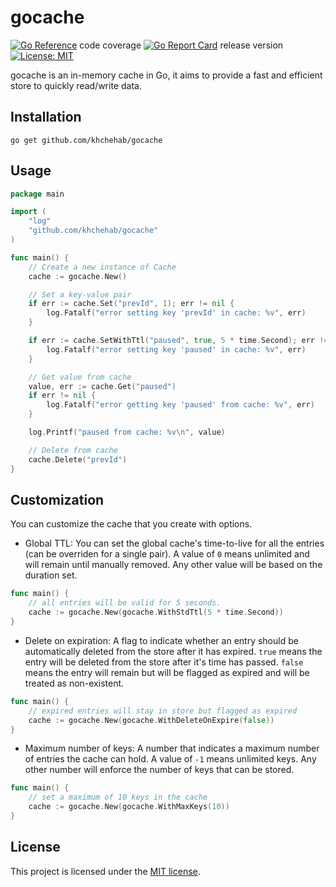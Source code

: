 # gocache

[![Go Reference](https://pkg.go.dev/badge/github.com/khchehab/gocache.svg)](https://pkg.go.dev/github.com/khchehab/gocache)
code coverage
[![Go Report Card](https://goreportcard.com/badge/github.com/khchehab/gocache)](https://goreportcard.com/report/github.com/khchehab/gocache)
release version
[![License: MIT](https://img.shields.io/badge/License-MIT-yellow.svg)](https://opensource.org/licenses/MIT)

gocache is an in-memory cache in Go, it aims to provide a fast and efficient store to quickly read/write data.

## Installation

```shell
go get github.com/khchehab/gocache
```

## Usage

```go
package main

import (
    "log"
    "github.com/khchehab/gocache"
)

func main() {
    // Create a new instance of Cache
    cache := gocache.New()

    // Set a key-value pair
    if err := cache.Set("prevId", 1); err != nil {
        log.Fatalf("error setting key 'prevId' in cache: %v", err)
    }

    if err := cache.SetWithTtl("paused", true, 5 * time.Second); err != nil {
        log.Fatalf("error setting key 'paused' in cache: %v", err)
    }

    // Get value from cache
    value, err := cache.Get("paused")
    if err != nil {
        log.Fatalf("error getting key 'paused' from cache: %v", err)
    }

    log.Printf("paused from cache: %v\n", value)

    // Delete from cache
    cache.Delete("prevId")
}
```

## Customization

You can customize the cache that you create with options.
- Global TTL: You can set the global cache's time-to-live for all the entries (can be overriden for a single pair). A value of `0` means unlimited and will remain until manually removed. Any other value will be based on the duration set.

```go
func main() {
    // all entries will be valid for 5 seconds.
    cache := gocache.New(gocache.WithStdTtl(5 * time.Second))
}
```

- Delete on expiration: A flag to indicate whether an entry should be automatically deleted from the store after it has expired. `true` means the entry will be deleted from the store after it's time has passed. `false` means the entry will remain but will be flagged as expired and will be treated as non-existent.

```go
func main() {
    // expired entries will stay in store but flagged as expired
    cache := gocache.New(gocache.WithDeleteOnExpire(false))
}
```

- Maximum number of keys: A number that indicates a maximum number of entries the cache can hold. A value of `-1` means unlimited keys. Any other number will enforce the number of keys that can be stored.

```go
func main() {
    // set a maximum of 10 keys in the cache
    cache := gocache.New(gocache.WithMaxKeys(10))
}
```

## License

This project is licensed under the [MIT license](LICENSE).
